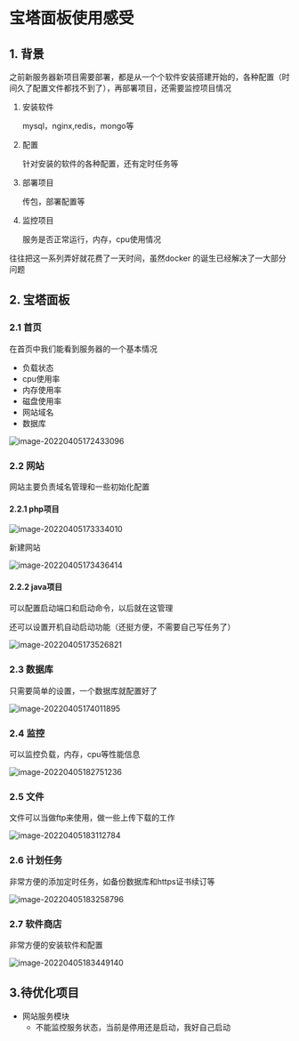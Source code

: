 # 宝塔面板使用感受

## 1. 背景

之前新服务器新项目需要部署，都是从一个个软件安装搭建开始的，各种配置（时间久了配置文件都找不到了），再部署项目，还需要监控项目情况

1. 安装软件

   mysql，nginx,redis，mongo等

2. 配置

   针对安装的软件的各种配置，还有定时任务等

3. 部署项目

   传包，部署配置等

4. 监控项目

   服务是否正常运行，内存，cpu使用情况

往往把这一系列弄好就花费了一天时间，虽然docker 的诞生已经解决了一大部分问题

## 2. 宝塔面板

### 2.1 首页

在首页中我们能看到服务器的一个基本情况

- 负载状态
- cpu使用率
- 内存使用率
- 磁盘使用率
- 网站域名
- 数据库

![image-20220405172433096](https://abelsun-1256449468.cos.ap-beijing.myqcloud.com/image/image-20220405172433096.png)

### 2.2 网站

网站主要负责域名管理和一些初始化配置

#### 2.2.1 php项目

![image-20220405173334010](https://abelsun-1256449468.cos.ap-beijing.myqcloud.com/image/image-20220405173334010.png)

新建网站

![image-20220405173436414](https://abelsun-1256449468.cos.ap-beijing.myqcloud.com/image/image-20220405173436414.png)

#### 2.2.2 java项目

可以配置启动端口和启动命令，以后就在这管理

还可以设置开机自动启动功能（还挺方便，不需要自己写任务了）

![image-20220405173526821](https://abelsun-1256449468.cos.ap-beijing.myqcloud.com/image/image-20220405173526821.png)

### 2.3 数据库

只需要简单的设置，一个数据库就配置好了

![image-20220405174011895](https://abelsun-1256449468.cos.ap-beijing.myqcloud.com/image/image-20220405174011895.png)

### 2.4 监控

可以监控负载，内存，cpu等性能信息

![image-20220405182751236](https://abelsun-1256449468.cos.ap-beijing.myqcloud.com/image/image-20220405182751236.png)

### 2.5 文件

文件可以当做ftp来使用，做一些上传下载的工作

![image-20220405183112784](https://abelsun-1256449468.cos.ap-beijing.myqcloud.com/image/image-20220405183112784.png)

### 2.6 计划任务

非常方便的添加定时任务，如备份数据库和https证书续订等

![image-20220405183258796](https://abelsun-1256449468.cos.ap-beijing.myqcloud.com/image/image-20220405183258796.png)

### 2.7 软件商店

非常方便的安装软件和配置

![image-20220405183449140](https://abelsun-1256449468.cos.ap-beijing.myqcloud.com/image/image-20220405183449140.png)

## 3.待优化项目

- 网站服务模块
  - 不能监控服务状态，当前是停用还是启动，我好自己启动